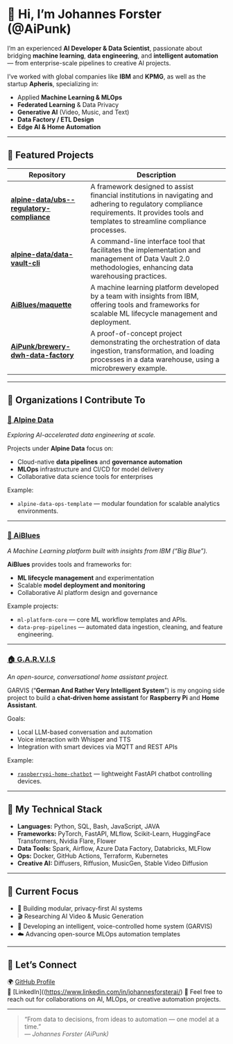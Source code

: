 # 👋 Hi, I’m Johannes Forster (@AiPunk)

I’m an experienced **AI Developer & Data Scientist**, passionate about bridging **machine learning**, **data engineering**, and **intelligent automation** — from enterprise-scale pipelines to creative AI projects.

I’ve worked with global companies like **IBM** and **KPMG**, as well as the startup **Apheris**, specializing in:
- Applied **Machine Learning & MLOps**
- **Federated Learning** & Data Privacy
- **Generative AI** (Video, Music, and Text)
- **Data Factory / ETL Design**
- **Edge AI & Home Automation**

---

## 🧠 Featured Projects

| Repository                                                                                              | Description                                                                                                                                                                                 |
| ------------------------------------------------------------------------------------------------------- | ------------------------------------------------------------------------------------------------------------------------------------------------------------------------------------------- |
| [**alpine-data/ubs--regulatory-compliance**](https://github.com/alpine-data/ubs--regulatory-compliance) | A framework designed to assist financial institutions in navigating and adhering to regulatory compliance requirements. It provides tools and templates to streamline compliance processes. |
| [**alpine-data/data-vault-cli**](https://github.com/alpine-data/data-vault-cli)                         | A command-line interface tool that facilitates the implementation and management of Data Vault 2.0 methodologies, enhancing data warehousing practices.                                     |
| [**AiBlues/maquette**](https://github.com/AiBlues/maquette)                                             | A machine learning platform developed by a team with insights from IBM, offering tools and frameworks for scalable ML lifecycle management and deployment.                                  |
| [**AiPunk/brewery-dwh-data-factory**](https://github.com/AiPunk/brewery-dwh-data-factory)               | A proof-of-concept project demonstrating the orchestration of data ingestion, transformation, and loading processes in a data warehouse, using a microbrewery example.                      |

---

## 🏢 Organizations I Contribute To

### [🔷 Alpine Data](https://github.com/alpine-data)
*Exploring AI-accelerated data engineering at scale.*

Projects under **Alpine Data** focus on:
- Cloud-native **data pipelines** and **governance automation**
- **MLOps** infrastructure and CI/CD for model delivery
- Collaborative data science tools for enterprises

Example:  
- `alpine-data-ops-template` — modular foundation for scalable analytics environments.

---

### [🎯 AiBlues](https://github.com/AiBlues)
*A Machine Learning platform built with insights from IBM (“Big Blue”).*

**AiBlues** provides tools and frameworks for:
- **ML lifecycle management** and experimentation
- Scalable **model deployment and monitoring**
- Collaborative AI platform design and governance

Example projects:
- `ml-platform-core` — core ML workflow templates and APIs.  
- `data-prep-pipelines` — automated data ingestion, cleaning, and feature engineering.

---

### [🏠 G.A.R.V.I.S](https://github.com/G-A-R-V-I-S)
*An open-source, conversational home assistant project.*

GARVIS (“**German And Rather Very Intelligent System**”) is my ongoing side project to build a **chat-driven home assistant** for **Raspberry Pi** and **Home Assistant**.

Goals:
- Local LLM-based conversation and automation
- Voice interaction with Whisper and TTS
- Integration with smart devices via MQTT and REST APIs

Example:
- [`raspberrypi-home-chatbot`](https://github.com/AiPunk/raspberrypi-home-chatbot) — lightweight FastAPI chatbot controlling devices.

---

## 🧩 My Technical Stack
- **Languages:** Python, SQL, Bash, JavaScript, JAVA
- **Frameworks:** PyTorch, FastAPI, MLflow, Scikit-Learn, HuggingFace Transformers, Nvidia Flare, Flower
- **Data Tools:** Spark, Airflow, Azure Data Factory, Databricks, MLFlow  
- **Ops:** Docker, GitHub Actions, Terraform, Kubernetes  
- **Creative AI:** Diffusers, Riffusion, MusicGen, Stable Video Diffusion  

---

## 🎯 Current Focus
- 🧬 Building modular, privacy-first AI systems  
- 🎬 Researching AI Video & Music Generation  
- 🏡 Developing an intelligent, voice-controlled home system (GARVIS)  
- ☁️ Advancing open-source MLOps automation templates  

---

## 🤝 Let’s Connect
🌍 [GitHub Profile](https://github.com/AiPunk)  
💼 [LinkedIn]((https://www.linkedin.com/in/johannesforsterai/)
💬 Feel free to reach out for collaborations on AI, MLOps, or creative automation projects.

---

> “From data to decisions, from ideas to automation — one model at a time.”  
— *Johannes Forster (AiPunk)*  
